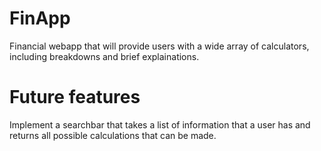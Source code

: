 # FinApp

Financial webapp that will provide users with a wide array of calculators, including breakdowns and brief explainations.

# Future features
Implement a searchbar that takes a list of information that a user has and returns all possible calculations that can be made.
